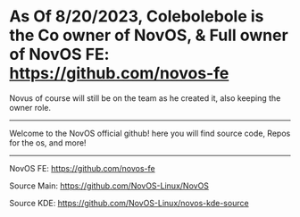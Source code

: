 # As Of 8/20/2023, Colebolebole is the Co owner of NovOS, & Full owner of NovOS FE: https://github.com/novos-fe

Novus of course will still be on the team as he created it, also keeping the owner role.


---

Welcome to the NovOS official github! here you will find source code, Repos for the os, and more!

---

NovOS FE: https://github.com/novos-fe

Source Main: https://github.com/NovOS-Linux/NovOS

Source KDE: https://github.com/NovOS-Linux/novos-kde-source
